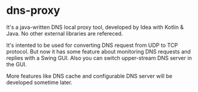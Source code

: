 # dns-proxy

It's a java-written DNS local proxy tool, developed by Idea with Kotlin & Java. No other external libraries are refereced.

It's intented to be used for converting DNS request from UDP to TCP protocol. But now it has some feature about monitoring DNS requests and replies with a Swing GUI. Also you can switch upper-stream DNS server in the GUI.

More features like DNS cache and configurable DNS server will be developed sometime later.
